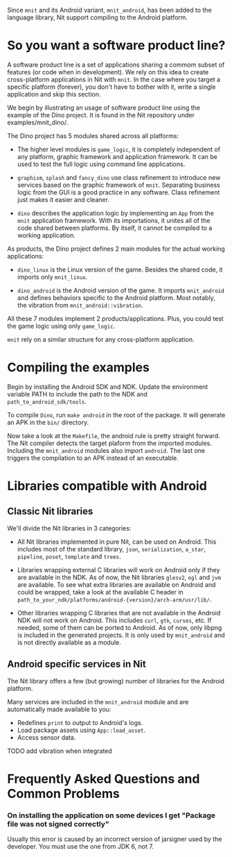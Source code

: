 Since `mnit` and its Android variant, `mnit_android`, has been added to the language library, Nit support compiling to the Android platform.

# So you want a software product line?

A software product line is a set of applications sharing a commom subset of features (or code when in development). We rely on this idea to create cross-platform applications in Nit with `mnit`. In the case where you target a specific platform (forever), you don't have to bother with it, write a single application and skip this section.

We begin by illustrating an usage of software product line using the  example of the Dino project. It is found in the Nit repository under examples/mnit_dino/.

The Dino project has 5 modules shared across all platforms:

* The higher level modules is `game_logic`, it is completely independent of any platform, graphic framework and application framework. It can be used to test the full logic using command line applications.

* `graphism`, `splash` and `fancy_dino` use class refinement to introduce new services based on the graphic framework of `mnit`. Separating business logic from the GUI is a good practice in any software. Class refinement just makes it easier and cleaner.

* `dino` describes the application logic by implementing an `App` from the `mnit` application framework. With its importations, it unites all of the code shared between platforms. By itself, it cannot be compiled to a working application.

As products, the Dino project defines 2 main modules for the actual working applications:

* `dino_linux` is the Linux version of the game. Besides the shared code, it imports only `mnit_linux`.

* `dino_android` is the Android version of the game. It imports `mnit_android` and defines behaviors specific to the Android platform. Most notably, the vibration from `mnit_android::vibration`.

All these 7 modules implement 2 products/applications. Plus, you could test the game logic using only `game_logic`.

`mnit` rely on a similar structure for any cross-platform application.

# Compiling the examples

Begin by installing the Android SDK and NDK. Update the environment variable PATH to include the path to the NDK and `path_to_android_sdk/tools`.

To compile `Dino`, run `make android` in the root of the package. It will generate an APK in the `bin/` directory.

Now take a look at the `Makefile`, the android rule is pretty straight forward. The Nit compiler detects the target plaform from the imported modules. Including the `mnit_android` modules also import `android`. The last one triggers the compilation to an APK instead of an executable.

# Libraries compatible with Android

## Classic Nit libraries

We'll divide the Nit libraries in 3 categories:
 
* All Nit libraries implemented in pure Nit, can be used on Android. This includes most of the standard library, `json`, `serialization`, `a_star`, `pipeline`, `poset`, `template` and `trees`.

* Libraries wrapping external C libraries will work on Android only if they are available in the NDK. As of now, the Nit libraries `glesv2`, `egl` and `jvm` are available. To see what extra libraries are available on Android and could be wrapped, take a look at the available C header in `path_to_your_ndk/platforms/android-{version}/arch-arm/usr/lib/`.

* Other libraries wrapping C libraries that are not available in the Android NDK will not work on Android. This includes `curl`, `gtk`, `curses`, etc. If needed, some of them can be ported to Android. As of now, only libpng is included in the generated projects. It is only used by `mnit_android` and is not directly available as a module.

## Android specific services in Nit

The Nit library offers a few (but growing) number of libraries for the Android platform.

Many services are included in the `mnit_android` module and are automatically made available to you:

* Redefines `print` to output to Android's logs.
* Load package assets using `App::load_asset`.
* Access sensor data.

TODO add vibration when integrated

# Frequently Asked Questions and Common Problems

### On installing the application on some devices I get "Package file was not signed correctly"

Usually this error is caused by an incorrect version of jarsigner used by the developer. You must use the one from JDK 6, not 7.
